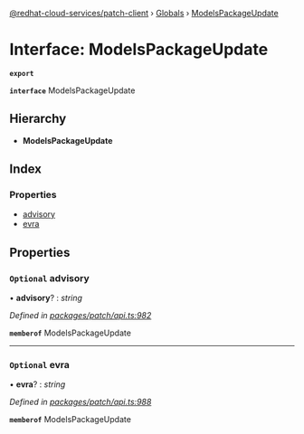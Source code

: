 [@redhat-cloud-services/patch-client](../README.md) › [Globals](../globals.md) › [ModelsPackageUpdate](modelspackageupdate.md)

# Interface: ModelsPackageUpdate

**`export`** 

**`interface`** ModelsPackageUpdate

## Hierarchy

* **ModelsPackageUpdate**

## Index

### Properties

* [advisory](modelspackageupdate.md#optional-advisory)
* [evra](modelspackageupdate.md#optional-evra)

## Properties

### `Optional` advisory

• **advisory**? : *string*

*Defined in [packages/patch/api.ts:982](https://github.com/RedHatInsights/javascript-clients/blob/8a10980/packages/patch/api.ts#L982)*

**`memberof`** ModelsPackageUpdate

___

### `Optional` evra

• **evra**? : *string*

*Defined in [packages/patch/api.ts:988](https://github.com/RedHatInsights/javascript-clients/blob/8a10980/packages/patch/api.ts#L988)*

**`memberof`** ModelsPackageUpdate
